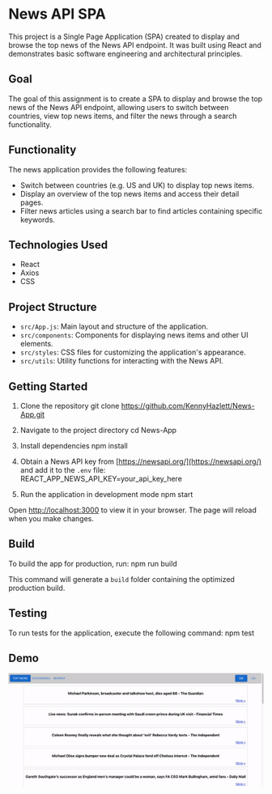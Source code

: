 # News API SPA

This project is a Single Page Application (SPA) created to display and browse the top news of the News API endpoint. It was built using React and demonstrates basic software engineering and architectural principles.

## Goal

The goal of this assignment is to create a SPA to display and browse the top news of the News API endpoint, allowing users to switch between countries, view top news items, and filter the news through a search functionality.

## Functionality

The news application provides the following features:

- Switch between countries (e.g. US and UK) to display top news items.
- Display an overview of the top news items and access their detail pages.
- Filter news articles using a search bar to find articles containing specific keywords.

## Technologies Used

- React
- Axios
- CSS

## Project Structure

- `src/App.js`: Main layout and structure of the application.
- `src/components`: Components for displaying news items and other UI elements.
- `src/styles`: CSS files for customizing the application's appearance.
- `src/utils`: Utility functions for interacting with the News API.

## Getting Started

1. Clone the repository
git clone https://github.com/KennyHazlett/News-App.git

2. Navigate to the project directory
cd News-App

3. Install dependencies
npm install

4. Obtain a News API key from [https://newsapi.org/](https://newsapi.org/) and add it to the `.env` file: REACT_APP_NEWS_API_KEY=your_api_key_here

5. Run the application in development mode
npm start

Open [http://localhost:3000](http://localhost:3000) to view it in your browser. The page will reload when you make changes.

## Build

To build the app for production, run: npm run build

This command will generate a `build` folder containing the optimized production build.

## Testing

To run tests for the application, execute the following command: npm test

## Demo
![demo video](/src/Gif/News-App.gif) 